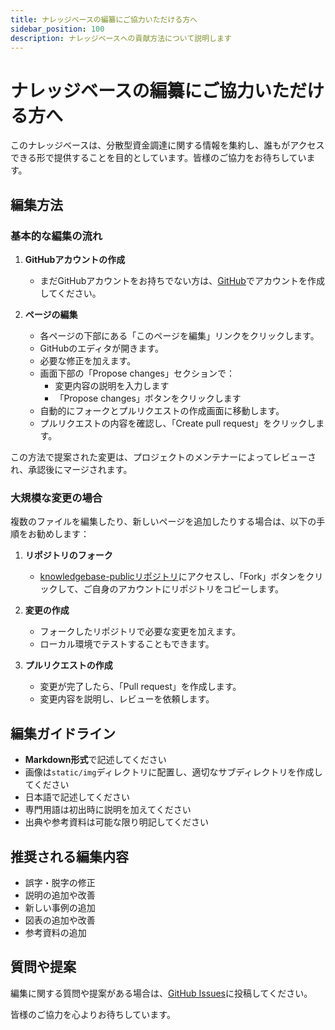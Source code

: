 ```yaml
---
title: ナレッジベースの編纂にご協力いただける方へ
sidebar_position: 100
description: ナレッジベースへの貢献方法について説明します
---
```


# ナレッジベースの編纂にご協力いただける方へ

このナレッジベースは、分散型資金調達に関する情報を集約し、誰もがアクセスできる形で提供することを目的としています。皆様のご協力をお待ちしています。

## 編集方法

### 基本的な編集の流れ

1. **GitHubアカウントの作成**
   - まだGitHubアカウントをお持ちでない方は、[GitHub](https://github.com)でアカウントを作成してください。

2. **ページの編集**
   - 各ページの下部にある「このページを編集」リンクをクリックします。
   - GitHubのエディタが開きます。
   - 必要な修正を加えます。
   - 画面下部の「Propose changes」セクションで：
     - 変更内容の説明を入力します
     - 「Propose changes」ボタンをクリックします
   - 自動的にフォークとプルリクエストの作成画面に移動します。
   - プルリクエストの内容を確認し、「Create pull request」をクリックします。

この方法で提案された変更は、プロジェクトのメンテナーによってレビューされ、承認後にマージされます。

### 大規模な変更の場合

複数のファイルを編集したり、新しいページを追加したりする場合は、以下の手順をお勧めします：

1. **リポジトリのフォーク**
   - [knowledgebase-publicリポジトリ](https://github.com/decentralizedfundingjp/knowledgebase-public)にアクセスし、「Fork」ボタンをクリックして、ご自身のアカウントにリポジトリをコピーします。

2. **変更の作成**
   - フォークしたリポジトリで必要な変更を加えます。
   - ローカル環境でテストすることもできます。

3. **プルリクエストの作成**
   - 変更が完了したら、「Pull request」を作成します。
   - 変更内容を説明し、レビューを依頼します。

## 編集ガイドライン

- **Markdown形式**で記述してください
- 画像は`static/img`ディレクトリに配置し、適切なサブディレクトリを作成してください
- 日本語で記述してください
- 専門用語は初出時に説明を加えてください
- 出典や参考資料は可能な限り明記してください

## 推奨される編集内容

- 誤字・脱字の修正
- 説明の追加や改善
- 新しい事例の追加
- 図表の追加や改善
- 参考資料の追加

## 質問や提案

編集に関する質問や提案がある場合は、[GitHub Issues](https://github.com/decentralizedfundingjp/knowledgebase-public/issues)に投稿してください。

皆様のご協力を心よりお待ちしています。 